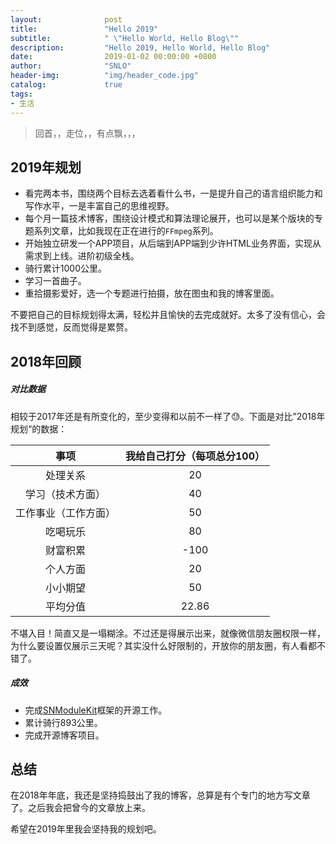 ```yaml
---
layout:              post
title:               "Hello 2019"
subtitle:            " \"Hello World, Hello Blog\""
description:	     "Hello 2019, Hello World, Hello Blog"
date:                2019-01-02 00:00:00 +0800
author:              "SNLO"
header-img:          "img/header_code.jpg"
catalog:             true
tags:
- 生活
---
```


> 回首，，走位，，有点飘，，，

## 2019年规划

- 看完两本书，围绕两个目标去选着看什么书，一是提升自己的语言组织能力和写作水平，一是丰富自己的思维视野。
- 每个月一篇技术博客，围绕设计模式和算法理论展开，也可以是某个版块的专题系列文章，比如我现在正在进行的`FFmpeg`系列。
- 开始独立研发一个APP项目，从后端到APP端到少许HTML业务界面，实现从需求到上线。进阶初级全栈。
- 骑行累计1000公里。
- 学习一首曲子。
- 重拾摄影爱好，选一个专题进行拍摄，放在图虫和我的博客里面。

不要把自己的目标规划得太满，轻松并且愉快的去完成就好。太多了没有信心，会找不到感觉，反而觉得是累赘。

## 2018年回顾

##### 对比数据

相较于2017年还是有所变化的，至少变得和以前不一样了😓。下面是对比”2018年规划“的数据：

|         事项         | 我给自己打分（每项总分100） |
| :------------------: | :-------------------------: |
|       处理关系       |             20              |
|   学习（技术方面）   |             40              |
| 工作事业（工作方面） |             50              |
|       吃喝玩乐       |             80              |
|       财富积累       |            -100             |
|       个人方面       |             20              |
|       小小期望       |             50              |
|       平均分值       |            22.86            |

不堪入目！简直又是一塌糊涂。不过还是得展示出来，就像微信朋友圈权限一样，为什么要设置仅展示三天呢？其实没什么好限制的，开放你的朋友圈，有人看都不错了。

##### 成效

- 完成<a href= "https://github.com/snlo/SNModuleKit" target="_blank">SNModuleKit</a>框架的开源工作。
- 累计骑行893公里。
- 完成开源博客项目。

## 总结

在2018年年底，我还是坚持捣鼓出了我的博客，总算是有个专门的地方写文章了。之后我会把曾今的文章放上来。

希望在2019年里我会坚持我的规划吧。